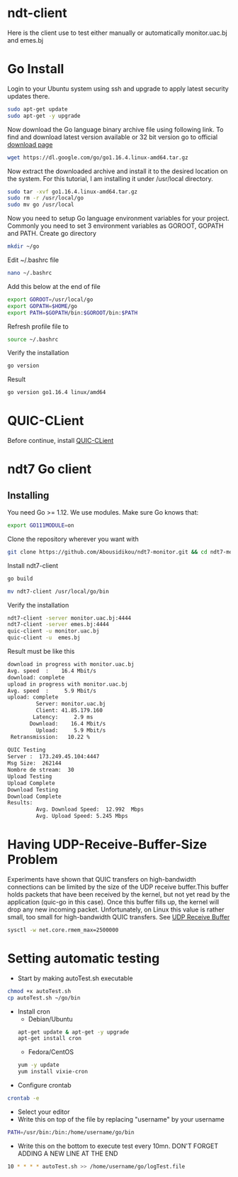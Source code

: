 
# ndt-client

Here is the client use to test either manually or automatically monitor.uac.bj and emes.bj

# Go Install
  Login to your Ubuntu system using ssh and upgrade to apply latest security updates there.
  ```bash
  sudo apt-get update  
  sudo apt-get -y upgrade  
  ```

  Now download the Go language binary archive file using following link. To find and download latest version available or 32 bit version go to official [download page](
      https://golang.org/dl/
  )
  ```bash
  wget https://dl.google.com/go/go1.16.4.linux-amd64.tar.gz   
  ```

  Now extract the downloaded archive and install it to the desired location on the system. For this tutorial, I am installing it under /usr/local directory.
  ```bash
  sudo tar -xvf go1.16.4.linux-amd64.tar.gz  
  sudo rm -r /usr/local/go
  sudo mv go /usr/local 
  ```
  
Now you need to setup Go language environment variables for your project. Commonly you need to set 3 environment variables as GOROOT, GOPATH and PATH.
Create go directory
```bash
mkdir ~/go
```
Edit ~/.bashrc file
```bash 
nano ~/.bashrc
```
Add this below at the end of file
```bash
export GOROOT=/usr/local/go 
export GOPATH=$HOME/go 
export PATH=$GOPATH/bin:$GOROOT/bin:$PATH 
```
Refresh profile file to 
```bash
source ~/.bashrc
```

    
Verify the installation 
```bash
go version
```
Result
```bash
go version go1.16.4 linux/amd64
```

# QUIC-CLient

Before continue, install [QUIC-CLient](https://github.com/Abousidikou/quic-client) 
    
# ndt7 Go client


## Installing

You need Go >= 1.12. We use modules. Make sure Go knows that:

```bash
export GO111MODULE=on
```

Clone the repository wherever you want with

```bash
git clone https://github.com/Abousidikou/ndt7-monitor.git && cd ndt7-monitor/cmd/ndt7-client
```

Install ndt7-client
```bash
go build
```
```bash
mv ndt7-client /usr/local/go/bin 
```

Verify the installation 
```bash
ndt7-client -server monitor.uac.bj:4444
ndt7-client -server emes.bj:4444
quic-client -u monitor.uac.bj
quic-client -u  emes.bj
```

Result must be like this
```bash
download in progress with monitor.uac.bj
Avg. speed  :    16.4 Mbit/s
download: complete
upload in progress with monitor.uac.bj
Avg. speed  :     5.9 Mbit/s
upload: complete
         Server: monitor.uac.bj
         Client: 41.85.179.160
        Latency:     2.9 ms
       Download:    16.4 Mbit/s
         Upload:     5.9 Mbit/s
 Retransmission:   10.22 %
 
QUIC Testing
Server :  173.249.45.104:4447
Msg Size:  262144
Nombre de stream:  30
Upload Testing
Upload Complete
Download Testing
Download Complete
Results:
         Avg. Download Speed:  12.992  Mbps
         Avg. Upload Speed: 5.245 Mbps
```

#  Having UDP-Receive-Buffer-Size Problem
Experiments have shown that QUIC transfers on high-bandwidth connections can be limited by the size of the UDP receive buffer.This buffer holds packets that have been received by the kernel, but not yet read by the application (quic-go in this case). Once this buffer fills up, the kernel will drop any new incoming packet. Unfortunately, on Linux this value is rather small, too small for high-bandwidth QUIC transfers. See [UDP Receive Buffer](https://github.com/lucas-clemente/quic-go/wiki/UDP-Receive-Buffer-Size)
```bash
sysctl -w net.core.rmem_max=2500000
```
# Setting automatic testing

- Start by making autoTest.sh executable
```bash
chmod +x autoTest.sh
cp autoTest.sh ~/go/bin
```
- Install cron
    - Debian/Ubuntu 
    ```bash
    apt-get update & apt-get -y upgrade
    apt-get install cron
    ```
    - Fedora/CentOS
    ```bash
    yum -y update
    yum install vixie-cron
    ```
- Configure crontab
```bash
crontab -e
```
- Select your editor
- Write this on top of the file by replacing "username" by your username
```bash
PATH=/usr/bin:/bin:/home/username/go/bin
```
- Write this on the bottom to execute test every 10mn. DON'T FORGET ADDING A NEW LINE AT THE END
```bash
10 * * * * autoTest.sh >> /home/username/go/logTest.file
```
    
